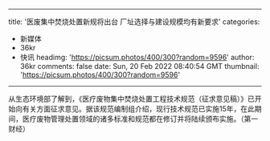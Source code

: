 
---
title: '医废集中焚烧处置新规将出台 厂址选择与建设规模均有新要求'
categories: 
 - 新媒体
 - 36kr
 - 快讯
headimg: 'https://picsum.photos/400/300?random=9596'
author: 36kr
comments: false
date: Sun, 20 Feb 2022 08:40:54 GMT
thumbnail: 'https://picsum.photos/400/300?random=9596'
---

<div>   
从生态环境部了解到，《医疗废物集中焚烧处置工程技术规范（征求意见稿）》已开始向有关方面征求意见。据该规范编制组介绍，现行技术规范已实施15年，在此期间，医疗废物管理处置领域的诸多标准和规范都在修订并将陆续颁布实施。（第一财经）  
</div>
            
